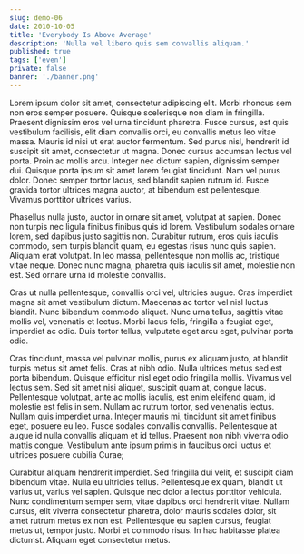 ```yaml
---
slug: demo-06
date: 2010-10-05
title: 'Everybody Is Above Average'
description: 'Nulla vel libero quis sem convallis aliquam.'
published: true
tags: ['even']
private: false
banner: './banner.png'
---
```


Lorem ipsum dolor sit amet, consectetur adipiscing elit. Morbi rhoncus
sem non eros semper posuere. Quisque scelerisque non diam in
fringilla. Praesent dignissim eros vel urna tincidunt pharetra. Fusce
cursus, est quis vestibulum facilisis, elit diam convallis orci, eu
convallis metus leo vitae massa. Mauris id nisi ut erat auctor
fermentum. Sed purus nisl, hendrerit id suscipit sit amet, consectetur
ut magna. Donec cursus accumsan lectus vel porta. Proin ac mollis
arcu. Integer nec dictum sapien, dignissim semper dui. Quisque porta
ipsum sit amet lorem feugiat tincidunt. Nam vel purus dolor. Donec
semper tortor lacus, sed blandit sapien rutrum id. Fusce gravida
tortor ultrices magna auctor, at bibendum est pellentesque. Vivamus
porttitor ultrices varius.

Phasellus nulla justo, auctor in ornare sit amet, volutpat at sapien.
Donec non turpis nec ligula finibus finibus quis id lorem. Vestibulum
sodales ornare lorem, sed dapibus justo sagittis non. Curabitur
rutrum, eros quis iaculis commodo, sem turpis blandit quam, eu egestas
risus nunc quis sapien. Aliquam erat volutpat. In leo massa,
pellentesque non mollis ac, tristique vitae neque. Donec nunc magna,
pharetra quis iaculis sit amet, molestie non est. Sed ornare urna id
molestie convallis.

Cras ut nulla pellentesque, convallis orci vel, ultricies augue. Cras
imperdiet magna sit amet vestibulum dictum. Maecenas ac tortor vel
nisl luctus blandit. Nunc bibendum commodo aliquet. Nunc urna tellus,
sagittis vitae mollis vel, venenatis et lectus. Morbi lacus felis,
fringilla a feugiat eget, imperdiet ac odio. Duis tortor tellus,
vulputate eget arcu eget, pulvinar porta odio.

Cras tincidunt, massa vel pulvinar mollis, purus ex aliquam justo, at
blandit turpis metus sit amet felis. Cras at nibh odio. Nulla ultrices
metus sed est porta bibendum. Quisque efficitur nisl eget odio
fringilla mollis. Vivamus vel lectus sem. Sed sit amet nisi aliquet,
suscipit quam at, congue lacus. Pellentesque volutpat, ante ac mollis
iaculis, est enim eleifend quam, id molestie est felis in sem. Nullam
ac rutrum tortor, sed venenatis lectus. Nullam quis imperdiet urna.
Integer mauris mi, tincidunt sit amet finibus eget, posuere eu leo.
Fusce sodales convallis convallis. Pellentesque at augue id nulla
convallis aliquam et id tellus. Praesent non nibh viverra odio mattis
congue. Vestibulum ante ipsum primis in faucibus orci luctus et
ultrices posuere cubilia Curae;

Curabitur aliquam hendrerit imperdiet. Sed fringilla dui velit, et
suscipit diam bibendum vitae. Nulla eu ultricies tellus. Pellentesque
ex quam, blandit ut varius ut, varius vel sapien. Quisque nec dolor a
lectus porttitor vehicula. Nunc condimentum semper sem, vitae dapibus
orci hendrerit vitae. Nullam cursus, elit viverra consectetur
pharetra, dolor mauris sodales dolor, sit amet rutrum metus ex non
est. Pellentesque eu sapien cursus, feugiat metus ut, tempor justo.
Morbi et commodo risus. In hac habitasse platea dictumst. Aliquam eget
consectetur metus.
